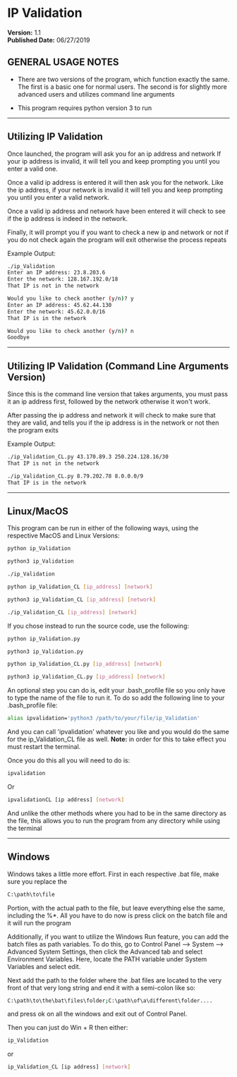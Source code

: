 # IP Validation
**Version:** 1.1 <br />
**Published Date:** 06/27/2019

GENERAL USAGE NOTES
--------------------

- There are two versions of the program, which function exactly the same. 
  The first is a basic one for normal users. The second is for slightly
  more advanced users and utilizes command line arguments

- This program requires python version 3 to run

--------------------------------------------------------------------------

Utilizing IP Validation
----------------------------

Once launched, the program will ask you for an ip address and network
If your ip address is invalid, it will tell you and keep prompting you
until you enter a valid one.

Once a valid ip address is entered it will then ask you for the network.
Like the ip address, if your network is invalid it will tell you and keep
prompting you until you enter a valid network.

Once a valid ip address and network have been entered it will check to see
if the ip address is indeed in the network.

Finally, it will prompt you if you want to check a new ip and network or not
if you do not check again the program will exit otherwise the process 
repeats

Example Output:
```bash
./ip_Validation
Enter an IP address: 23.8.203.6
Enter the network: 128.167.192.0/18
That IP is not in the network

Would you like to check another (y/n)? y
Enter an IP address: 45.62.44.130
Enter the network: 45.62.0.0/16 
That IP is in the network

Would you like to check another (y/n)? n
Goodbye
```

---------------------------------------------------------------------------


Utilizing IP Validation (Command Line Arguments Version)
-----------------------------

Since this is the command line version that takes arguments, you must pass it 
an ip address first, followed by the network otherwise it won't work.

After passing the ip address and network it will check to make sure that they
are valid, and tells you if the ip address is in the network or not then the
program exits

Example Output:
```bash
./ip_Validation_CL.py 43.170.89.3 250.224.128.16/30
That IP is not in the network

./ip_Validation_CL.py 8.79.202.78 8.0.0.0/9
That IP is in the network
```

-----------------------------------------------------------------------------

Linux/MacOS
-----------

This program can be run in either of the following ways, using the respective
MacOS and Linux Versions:
```bash
python ip_Validation 
```
```bash
python3 ip_Validation
```
```bash
./ip_Validation
```
```bash
python ip_Validation_CL [ip_address] [network]
```
```bash
python3 ip_Validation_CL [ip_address] [network]
```
```bash
./ip_Validation_CL [ip_address] [network]
```
If you chose instead to run the source code, use the following:
```bash
python ip_Validation.py
```
```bash
python3 ip_Validation.py
```
```bash
python ip_Validation_CL.py [ip_address] [network]
```
```bash
python3 ip_Validation_CL.py [ip_address] [network]
```
An optional step you can do is, edit your .bash_profile file so you only have to type the name of the file to run it. To do so add the following line to your .bash_profile file:
```bash
alias ipvalidation='python3 /path/to/your/file/ip_Validation' 
```
And you can call 'ipvalidation' whatever you like and you would do the same for the ip_Validation_CL file as well. **Note:** in order for this to take effect you must restart the terminal.

Once you do this all you will need to do is:
```bash
ipvalidation
```
Or
```bash
ipvalidationCL [ip address] [network]
```
And unlike the other methods where you had to be in the same directory as the file, this allows you to run the program from any directory while using the terminal


--------------------------------------

Windows
----------------

Windows takes a little more effort. First in each respective .bat file, make
sure you replace the
```bash
C:\path\to\file
```
Portion, with the actual path to the file, but leave everything else the
same, including the %*. All you have to do now is press click on the batch file and it will
run the program 

Additionally, if you want to utilize the Windows Run feature, you can add 
the batch files as path variables. To do this, go to Control Panel --> 
System --> Advanced System Settings, then click the Advanced tab and select 
Environment Variables. Here, locate the PATH variable under System Variables 
and select edit.

Next add the path to the folder where the .bat files are located to the very
front of that very long string and end it with a semi-colon like so:
```bash
C:\path\to\the\bat\files\folder;C:\path\of\a\different\folder.... 
``` 
and press ok on all the windows and exit out of Control Panel.

Then you can just do Win + R then either:
```bash
ip_Validation 
```
or
```bash
ip_Validation_CL [ip address] [network]
```


